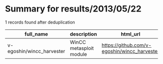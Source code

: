 
# Summary for results/2013/05/22
    
1 records found after deduplication

| full_name | description | html_url | matched_list | matched_count | pushed_at | size | stargazers_count | language | forks_count | vul_ids |
|---------------------------|-------------------------|----------------------------------------------|----------------------------------|-----------------|---------------------------|--------|--------------------|------------|---------------|-----------|
| v-egoshin/wincc_harvester | WinCC metasploit module | https://github.com/v-egoshin/wincc_harvester | ['metasploit module OR payload'] | 1 | 2013-05-22 14:09:32+00:00 | 100 | 4 | Ruby | 7 | [] |
